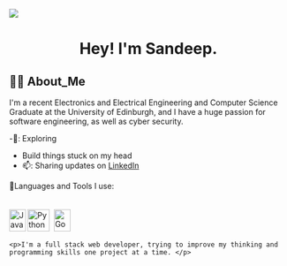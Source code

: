 
<a href="https://github.com/Moonshallow5/readme-typing-svg"> <img src="https://readme-typing-svg.herokuapp.com?lines=I+love+Python.;I+love+Learning.;I+love+Java.;I+love+Programming.&center=true&width=500&height=50"></a>

<h1 align="center">

Hey! I'm Sandeep.
    
</h1>

##  🧑‍💻 About_Me

I'm a recent Electronics and Electrical Engineering and Computer Science Graduate at the University of Edinburgh, and I have a huge passion for software engineering, as well as cyber security.

-🔭: Exploring
- Build things stuck on my head
- 📫: Sharing updates on [LinkedIn](https://www.linkedin.com/in/sandeep-singh-557510200/)


🔧Languages and Tools I use:
<br><br><br>
<img src="https://user-images.githubusercontent.com/118007944/210170357-956a94a6-f211-4123-be52-76218a34f0d8.png" title="Python" alt="Python" width="40" height="40" />&nbsp;
<img src="https://user-images.githubusercontent.com/118007944/210169621-d38589c3-6bbe-4764-92f3-8fe7bf5942d5.png" title="Go"  alt="Go" width="30" height="40"/>
<img align="left" alt="Java" width="30px" height="40" src="https://cdn.jsdelivr.net/gh/devicons/devicon/icons/java/java-original.svg"/>

  
<!---
Moonshallow5/Moonshallow5 is a ✨ special ✨ repository because its `README.md` (this file) appears on your GitHub profile.
You can click the Preview link to take a look at your changes.
--->




    
    <p>I'm a full stack web developer, trying to improve my thinking and programming skills one project at a time. </p>

